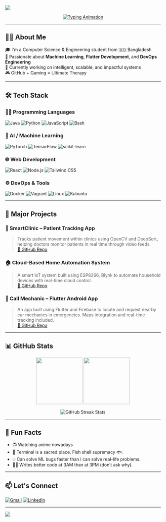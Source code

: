 <img src="https://capsule-render.vercel.app/api?type=waving&color=0:2f80ed,100:56cc9d&height=200&section=header&text=%20Shohanuzzaman%20Shishir!%20👋&fontSize=40&fontAlignY=40&desc=ML%20Enthusiast%20%7C%20Full%20Stack%20Developer%20%7C%20DevOps%20Engineer&descSize=20&descAlignY=60" />

<p align="center">
  <a href="https://github.com/Shishir1035"><img src="https://readme-typing-svg.demolab.com?font=Fira+Code&weight=500&pause=1000&center=true&width=500&lines=⚡+Enjoy+Learning+New+Technologies;🎮+Building+Fun+Projects" alt="Typing Animation" /></a>
</p>

---

## 👨‍💻 About Me

🎓 I'm a Computer Science & Engineering student from 🇧🇩 Bangladesh  
🧠 Passionate about **Machine Learning**, **Flutter Development**, and **DevOps Engineering**  
🚀 Currently working on intelligent, scalable, and impactful systems  
🎮 GitHub + Gaming = Ultimate Therapy  

---

## 🛠️ Tech Stack

### 👨‍💻 Programming Languages
![Java](https://img.shields.io/badge/Java-007396?style=for-the-badge&logo=java&logoColor=white)
![Python](https://img.shields.io/badge/Python-3670A0?style=for-the-badge&logo=python&logoColor=white)
![JavaScript](https://img.shields.io/badge/JavaScript-f7df1e?style=for-the-badge&logo=javascript&logoColor=black)
![Bash](https://img.shields.io/badge/Bash-121011?style=for-the-badge&logo=gnu-bash&logoColor=white)

### 🧠 AI / Machine Learning
![PyTorch](https://img.shields.io/badge/PyTorch-ee4c2c?style=for-the-badge&logo=pytorch&logoColor=white)
![TensorFlow](https://img.shields.io/badge/TensorFlow-f6c915?style=for-the-badge&logo=tensorflow&logoColor=black)
![scikit-learn](https://img.shields.io/badge/Scikit--Learn-F7931E?style=for-the-badge&logo=scikitlearn&logoColor=white)

### 🌐 Web Development
![React](https://img.shields.io/badge/React-20232A?style=for-the-badge&logo=react&logoColor=61DAFB)
![Node.js](https://img.shields.io/badge/Node.js-339933?style=for-the-badge&logo=nodedotjs&logoColor=white)
![Tailwind CSS](https://img.shields.io/badge/Tailwind-38B2AC?style=for-the-badge&logo=tailwind-css&logoColor=white)

### ⚙️ DevOps & Tools
![Docker](https://img.shields.io/badge/Docker-2496ED?style=for-the-badge&logo=docker&logoColor=white)
![Vagrant](https://img.shields.io/badge/Vagrant-1563FF?style=for-the-badge&logo=Vagrant&logoColor=white)
![Linux](https://img.shields.io/badge/Linux-FCC624?style=for-the-badge&logo=linux&logoColor=black)
![Kubuntu](https://img.shields.io/badge/Kubuntu-0079C1?style=for-the-badge&logo=kubuntu&logoColor=white)

---

## 🚀 Major Projects


### 🏥 SmartClinic – Patient Tracking App
> Tracks patient movement within clinics using OpenCV and DeepSort, helping doctors monitor patients in real time through video feeds.  
[🔗 GitHub Repo](https://github.com/Shishir1035/SmartClinic)

### 🏠 Cloud-Based Home Automation System
> A smart IoT system built using ESP8266, Blynk to automate household devices with real-time cloud control.  
[🔗 GitHub Repo](https://github.com/Shishir1035/IOT_250)

### 🔧 Call Mechanic – Flutter Android App
> An app built using Flutter and Firebase to locate and request nearby car mechanics in emergencies. Maps integration and real-time tracking included.  
[🔗 GitHub Repo](https://github.com/Shishir1035/call_mechanic)



---

## 📊 GitHub Stats

<p align="center">
  <img src="https://github-readme-stats.vercel.app/api?username=Shishir1035&show_icons=true&theme=tokyonight" height="150" />
  <img src="https://github-readme-stats.vercel.app/api/top-langs/?username=Shishir1035&layout=compact&theme=tokyonight" height="150"/>
</p>

<p align="center">
  <img src="https://streak-stats.demolab.com?user=Shishir1035&theme=tokyonight&hide_border=true" alt="GitHub Streak Stats" />
</p>

---

## 🎯 Fun Facts

- 📺 Watching anime nowadays
- 🐧 Terminal is a sacred place. Fish shell supremacy 🐟.
- 💡 Can solve ML bugs faster than I can solve real-life problems.
- 👨‍💻 Writes better code at 3AM than at 3PM (don’t ask why).

---

## 📫 Let's Connect

[![Gmail](https://img.shields.io/badge/GMAIL-D14836?style=for-the-badge&logo=gmail&logoColor=white)](mailto:shishirshohanuzzaman@gmail.com)
[![LinkedIn](https://img.shields.io/badge/LinkedIn-blue?style=for-the-badge&logo=linkedin&logoColor=white)](https://www.linkedin.com/in/shohanuzzaman-shishir1035)


<!-- Add this once your portfolio is live:
[![Portfolio](https://img.shields.io/badge/Portfolio-121212?style=for-the-badge&logo=vercel&logoColor=white)](https://yourportfolio.com)
-->

---

<img src="https://capsule-render.vercel.app/api?type=waving&color=0:56cc9d,100:2f80ed&height=150&section=footer"/>
